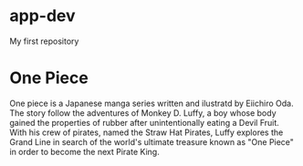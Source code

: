 # app-dev
My first repository
# One Piece
One piece is a Japanese manga series written and ilustratd by Eiichiro Oda. The story follow the adventures of Monkey D. Luffy,  a boy whose body gained the properties of rubber after unintentionally eating a Devil Fruit. With his crew of pirates, named the Straw Hat Pirates, Luffy explores the Grand Line in search of the world's ultimate treasure known as "One Piece" in order to become the next Pirate King.
